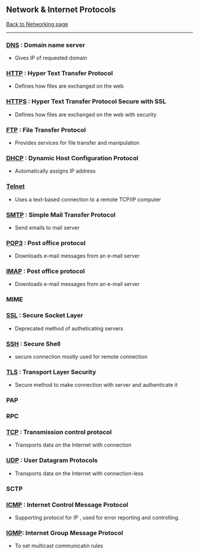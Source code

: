 ## Network & Internet Protocols
[Back to Networking page](../index.md)
- --
### [DNS](DNS.md) : Domain name server
- Gives IP of requested domain 
### [HTTP](HTTP.md) : Hyper Text Transfer Protocol
- Defines how files are exchanged on the web
### [HTTPS](HTTPS.md) : Hyper Text Transfer Protocol Secure with SSL
- Defines how files are exchanged on the web with security
### [FTP](FTP.md) : File Transfer Protocol
- Provides services for file transfer and manipulation
### [DHCP](DHCP.md) : Dynamic Host Configuration Protocol
- Automatically assigns IP address
### [Telnet](Telnet.md)
- Uses a text-based connection to a remote TCP/IP computer
### [SMTP](SMTP.md) : Simple Mail Transfer Protocol
- Send emails to mail server
### [POP3](POP3.md) : Post office protocol
- Downloads e-mail messages from an e-mail server
### [IMAP](IMAP.md) : Post office protocol
- Downloads e-mail messages from an e-mail server
### MIME
### [SSL](SSL.md) : Secure Socket Layer
- Deprecated method of autheticating servers
### [SSH](SSH.md) : Secure Shell
- secure connection mostly used for remote connection
### [TLS](TLS.md) : Transport Layer Security
- Secure method to make connection with server and authenticate it
### PAP
### RPC
### [TCP](TCP.md) : Transmission control protocol
- Transports data on the Internet with connection

### [UDP](UDP.md) : User Datagram Protocols
- Transports data on the Internet with connection-less
### SCTP
### [ICMP](ICMP.md) : Internet Control Message Protocol
- Supporting protocol for IP , used for error reporting and controlling.
### [IGMP](IGMP.md): Internet Group Message Protocol
- To set multicast communicatin rules

